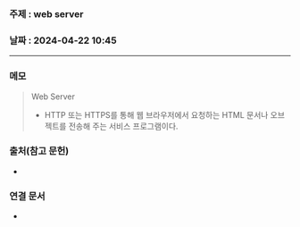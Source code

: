 ### 주제 : web server

### 날짜 : 2024-04-22 10:45
----
### 메모
> Web Server
> 	- HTTP 또는 HTTPS를 통해 웹 브라우저에서 요청하는 HTML 문서나 오브젝트를 전송해 주는 서비스 프로그램이다.

### 출처(참고 문헌)
-

### 연결 문서
-
